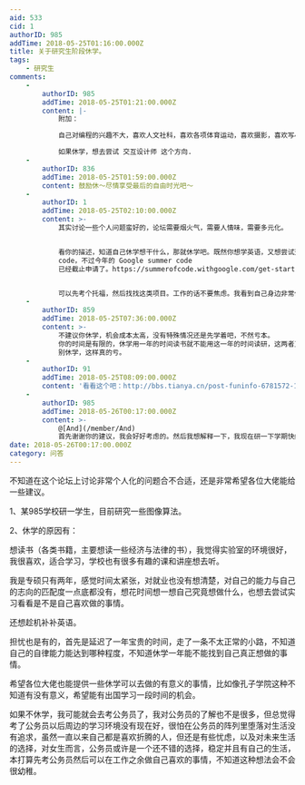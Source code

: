 ```yaml
---
aid: 533
cid: 1
authorID: 985
addTime: 2018-05-25T01:16:00.000Z
title: 关于研究生阶段休学。
tags:
    - 研究生
comments:
    -
        authorID: 985
        addTime: 2018-05-25T01:21:00.000Z
        content: |-
            附加：

            自己对编程的兴趣不大，喜欢人文社科，喜欢各项体育运动，喜欢摄影，喜欢写小诗，有经营自己的公众号，马上三年了。

            如果休学，想去尝试 交互设计师 这个方向.
    -
        authorID: 836
        addTime: 2018-05-25T01:59:00.000Z
        content: 鼓励休～尽情享受最后的自由时光吧～
    -
        authorID: 1
        addTime: 2018-05-25T02:10:00.000Z
        content: >-
            其实讨论一些个人问题蛮好的，论坛需要烟火气，需要人情味，需要多元化。


            看你的描述，知道自己休学想干什么，那就休学吧。既然你想学英语，又想尝试交互设计师，可以看看一些国际大公司的实习项目或者 summer
            code，不过今年的 Google summer code
            已经截止申请了。https://summerofcode.withgoogle.com/get-started/


            可以先考个托福，然后找找这类项目。工作的话不要焦虑。我看到自己身边非常优秀的同学，仅仅是为了一个户口或者一个安稳的工作就去基层政府当螺丝钉（仅仅是为了工作，并不是喜欢从政），我觉得不是很明智。
    -
        authorID: 859
        addTime: 2018-05-25T07:36:00.000Z
        content: >-
            不建议你休学，机会成本太高，没有特殊情况还是先学着吧，不然亏本。
            你的时间是有限的，休学用一年的时间读书就不能用这一年的时间读研，这两者互为对方的机会成本。休学一年的机会成本就是读研一年的收益，根据描述，你的专业应该是热门的，读研后，一年的收益应该不少。休学一年不应该只考虑你那一年的损失，还要考虑机会成本。
            别休学，这样真的亏。
    -
        authorID: 91
        addTime: 2018-05-25T08:09:00.000Z
        content: '看看这个吧：http://bbs.tianya.cn/post-funinfo-6781572-1.shtml'
    -
        authorID: 985
        addTime: 2018-05-26T00:17:00.000Z
        content: >-
            @[And](/member/And)
            首先谢谢你的建议，我会好好考虑的。然后我想解释一下，我现在研一下学期快结束了，近一年的时间成长了很多，我喜欢这种学习成长的感觉，想继续学习，所以才考虑休学然后继续在学校多学一年，把两年的学制延长到三年。如果不休学，我应该马上就要正式找工作和签约，这对我现在的状况来说很紧凑和慌乱，很多事情都没有考虑清楚，大概是这种情况。
date: 2018-05-26T00:17:00.000Z
category: 问答
---
```


不知道在这个论坛上讨论非常个人化的问题合不合适，还是非常希望各位大佬能给一些建议。

1、某985学校研一学生，目前研究一些图像算法。

2、休学的原因有：

想读书（各类书籍，主要想读一些经济与法律的书），我觉得实验室的环境很好，我很喜欢，适合学习，学校也有很多有趣的课和讲座想去听。

我是专硕只有两年，感觉时间太紧张，对就业也没有想清楚，对自己的能力与自己的志向的匹配度一点底都没有，想花时间想一想自己究竟想做什么，也想去尝试实习看看是不是自己喜欢做的事情。

还想趁机补补英语。

担忧也是有的，首先是延迟了一年宝贵的时间，走了一条不太正常的小路，不知道自己的自律能力能达到哪种程度，不知道休学一年能不能找到自己真正想做的事情。

希望各位大佬也能提供一些休学可以去做的有意义的事情，比如像孔子学院这种不知道有没有意义，希望能有出国学习一段时间的机会。

如果不休学，我可能就会去考公务员了，我对公务员的了解也不是很多，但总觉得考了公务员以后周边的学习环境没有现在好，很怕在公务员的阵列里堕落对生活没有追求，虽然一直以来自己都是喜欢折腾的人，但还是有些忧虑，以及对未来生活的选择，对女生而言，公务员或许是一个还不错的选择，稳定并且有自己的生活，本打算先考公务员然后可以在工作之余做自己喜欢的事情，不知道这种想法会不会很幼稚。
